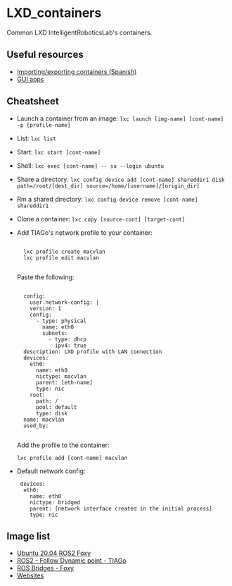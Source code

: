 # LXD_containers
Common LXD IntelligentRoboticsLab's containers.

## Useful resources
* [Importing/exporting containers (Spanish)](https://superadmin.es/blog/devops/backup-contenedores-lxd/)
* [GUI apps](https://blog.simos.info/how-to-run-graphics-accelerated-gui-apps-in-lxd-containers-on-your-ubuntu-desktop/)

## Cheatsheet
* Launch a container from an image: `lxc launch [img-name] [cont-name] -p [profile-name]`
* List:  `lxc list`
* Start: `lxc start [cont-name]`
* Shell: `lxc exec [cont-name] -- su --login ubuntu`
* Share a directory: `lxc config device add [cont-name] shareddir1 disk path=/root/[dest_dir] source=/home/[username]/[origin_dir]`
* Rm a shared directory: `lxc config device remove [cont-name] shareddir1`
* Clone a container: `lxc copy [source-cont] [target-cont]`
* Add TIAGo's network profile to your container: 
  <pre><code>
    lxc profile create macvlan
    lxc profile edit macvlan
   </code></pre> 
   Paste the following:
   <pre><code>
    config:
      user.network-config: |
      version: 1
      config:
        - type: physical
          name: eth0
          subnets:
            - type: dhcp
              ipv4: true
    description: LXD profile with LAN connection
    devices:
      eth0:
        name: eth0
        nictype: macvlan
        parent: [eth-name]
        type: nic
      root:
        path: /
        pool: default
        type: disk
    name: macvlan
    used_by:
   </code></pre>
   Add the profile to the container:
   <pre><code>lxc profile add [cont-name] macvlan </code></pre>
   
* Default network config:
  <pre><code> devices:
    eth0:
      name: eth0
      nictype: bridged
      parent: [network interface created in the initial process]
      type: nic
  </code></pre>

## Image list
- [Ubuntu 20.04 ROS2 Foxy](https://urjc-my.sharepoint.com/:u:/g/personal/jonatan_gines_urjc_es/EeZaYss1yhVJnrA9-BaBVzIBnomDGFDW4gThZ6iRO6Z8lQ?e=mDmDSy)
- [ROS2 - Follow Dynamic point - TIAGo](https://urjc-my.sharepoint.com/:u:/g/personal/jonatan_gines_urjc_es/Eem3XJ8kS2JOp3JG2jNJwg0BKOGKpXVghTOqpZZwNHPsOg?e=EBDB5t)
- [ROS Bridges - Foxy](https://urjc-my.sharepoint.com/:u:/g/personal/jonatan_gines_urjc_es/EfwgRp0QtkNMjen8-q8CQ2EBp7d8cwruDN5MChvfZoXV7w?e=y2QMlj)
- [Websites](https://github.com/ACTROS-Educational-Project/actros-educational-project.github.io/releases/download/lxc/080200225a7d601f0302aeeb998b06d7f8eb4b150ccb4c32c42526005ed75b98.tar.gz)
